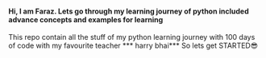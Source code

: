 #### Hi, I am Faraz. Lets go through my learning journey of python included advance concepts and examples for learning
This repo contain all the stuff of my python learning journey with 100 days of code with my favourite teacher *** harry bhai***
So lets get STARTED😎